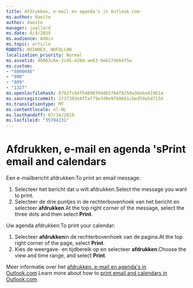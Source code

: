 ```yaml
---
title: Afdrukken, e-mail en agenda's in Outlook.com
ms.author: daeite
author: daeite
manager: joallard
ms.date: 6/4/2019
ms.audience: Admin
ms.topic: article
ROBOTS: NOINDEX, NOFOLLOW
localization_priority: Normal
ms.assetid: 40063c6e-2c45-420d-ae63-9eb274b64f5e
ms.custom:
- "8000046"
- "808"
- "809"
- "1327"
ms.openlocfilehash: 8792fc04f54090394d65766f8250a3deba41961a
ms.sourcegitcommit: 1f37393e4f7af79e7d8e9fb0661cbed59a5d7134
ms.translationtype: MT
ms.contentlocale: nl-NL
ms.lasthandoff: 07/16/2019
ms.locfileid: "35704231"
---
```

# <a name="print-email-and-calendars"></a><span data-ttu-id="bdc07-102">Afdrukken, e-mail en agenda 's</span><span class="sxs-lookup"><span data-stu-id="bdc07-102">Print email and calendars</span></span>

<span data-ttu-id="bdc07-103">Een e-mailbericht afdrukken:</span><span class="sxs-lookup"><span data-stu-id="bdc07-103">To print an email message:</span></span>
  
1. <span data-ttu-id="bdc07-104">Selecteer het bericht dat u wilt afdrukken.</span><span class="sxs-lookup"><span data-stu-id="bdc07-104">Select the message you want to print.</span></span>
1. <span data-ttu-id="bdc07-105">Selecteer de drie puntjes in de rechterbovenhoek van het bericht en selecteer **afdrukken**.</span><span class="sxs-lookup"><span data-stu-id="bdc07-105">At the top right corner of the message, select the three dots and then select **Print**.</span></span>

<span data-ttu-id="bdc07-106">Uw agenda afdrukken:</span><span class="sxs-lookup"><span data-stu-id="bdc07-106">To print your calendar:</span></span>

1. <span data-ttu-id="bdc07-107">Selecteer **afdrukken**in de rechterbovenhoek van de pagina.</span><span class="sxs-lookup"><span data-stu-id="bdc07-107">At the top right corner of the page, select **Print**.</span></span>
1. <span data-ttu-id="bdc07-108">Kies de weergave- en tijdbereik op en selecteer **afdrukken**.</span><span class="sxs-lookup"><span data-stu-id="bdc07-108">Choose the view and time range, and select **Print**.</span></span>

<span data-ttu-id="bdc07-109">Meer informatie over het [afdrukken, e-mail en agenda's in Outlook.com](https://support.office.com/article/c835b8e5-b310-4cab-ac15-b6eb95149855?wt.mc_id=Office_Outlook_com_Alchemy).</span><span class="sxs-lookup"><span data-stu-id="bdc07-109">Learn more about how to [print email and calendars in Outlook.com](https://support.office.com/article/c835b8e5-b310-4cab-ac15-b6eb95149855?wt.mc_id=Office_Outlook_com_Alchemy).</span></span>